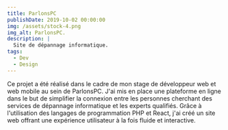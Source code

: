 ```yaml
---
title: ParlonsPC
publishDate: 2019-10-02 00:00:00
img: /assets/stock-4.png
img_alt: ParlonsPC.
description: |
  Site de dépannage informatique.
tags:
  - Dev
  - Design
---
```


Ce projet a été réalisé dans le cadre de mon stage de développeur web et web mobile au sein de ParlonsPC.
J'ai mis en place une plateforme en ligne dans le but de simplifier la connexion entre les personnes cherchant des services de dépannage informatique et les experts qualifiés. Grâce à l'utilisation des langages de programmation PHP et React, j'ai créé un site web offrant une expérience utilisateur à la fois fluide et interactive.
